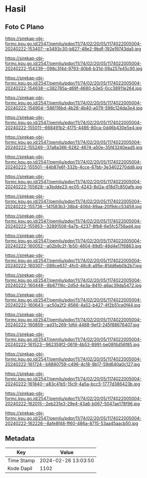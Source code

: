 # Hasil

## Foto C Plano

https://sirekap-obj-formc.kpu.go.id/2547/pemilu/pdpr/11/74/02/20/05/1174022005004-20240222-153407--e3493c30-b827-48e2-9bdf-192e19743da5.jpg

https://sirekap-obj-formc.kpu.go.id/2547/pemilu/pdpr/11/74/02/20/05/1174022005004-20240222-154239--098c3f4d-9793-40b8-b31d-09a257e45c90.jpg

https://sirekap-obj-formc.kpu.go.id/2547/pemilu/pdpr/11/74/02/20/05/1174022005004-20240222-154638--c382785a-d69f-4680-b3e5-0cc38911e264.jpg

https://sirekap-obj-formc.kpu.go.id/2547/pemilu/pdpr/11/74/02/20/05/1174022005004-20240222-154904--586116bd-4b28-4b40-a079-598c124da3e4.jpg

https://sirekap-obj-formc.kpu.go.id/2547/pemilu/pdpr/11/74/02/20/05/1174022005004-20240222-155011--668491b2-4175-4486-80ca-0d46b430e5e4.jpg

https://sirekap-obj-formc.kpu.go.id/2547/pemilu/pdpr/11/74/02/20/05/1174022005004-20240222-155249--37a8a366-6282-4674-a50e-35f43240ead5.jpg

https://sirekap-obj-formc.kpu.go.id/2547/pemilu/pdpr/11/74/02/20/05/1174022005004-20240222-155501--44b87e6f-332b-4cce-87bb-3e3402270dd8.jpg

https://sirekap-obj-formc.kpu.go.id/2547/pemilu/pdpr/11/74/02/20/05/1174022005004-20240222-155628--a3bdde23-ec05-4243-8d2a-d18d7c850afb.jpg

https://sirekap-obj-formc.kpu.go.id/2547/pemilu/pdpr/11/74/02/20/05/1174022005004-20240222-155736--141583b3-38b4-406d-89aa-20f9dcc53459.jpg

https://sirekap-obj-formc.kpu.go.id/2547/pemilu/pdpr/11/74/02/20/05/1174022005004-20240222-155953--32891506-6a7b-4237-8fb8-6e5fc5756ad4.jpg

https://sirekap-obj-formc.kpu.go.id/2547/pemilu/pdpr/11/74/02/20/05/1174022005004-20240222-160052--a02b9c2f-1b50-4604-89d5-48d4e17f6863.jpg

https://sirekap-obj-formc.kpu.go.id/2547/pemilu/pdpr/11/74/02/20/05/1174022005004-20240222-160307--089ce637-4fc0-48c8-a95e-81dd6eb0b2b7.jpg

https://sirekap-obj-formc.kpu.go.id/2547/pemilu/pdpr/11/74/02/20/05/1174022005004-20240222-160448--8b67116c-2d5d-4e3a-8410-a6ac39da5472.jpg

https://sirekap-obj-formc.kpu.go.id/2547/pemilu/pdpr/11/74/02/20/05/1174022005004-20240222-160643--ac50a2f2-8566-4a52-b427-4f2b51ce0f44.jpg

https://sirekap-obj-formc.kpu.go.id/2547/pemilu/pdpr/11/74/02/20/05/1174022005004-20240222-160859--ad31c269-1dfd-4488-9ef3-245f88676407.jpg

https://sirekap-obj-formc.kpu.go.id/2547/pemilu/pdpr/11/74/02/20/05/1174022005004-20240222-161523--962359f2-0619-4b53-8991-be08f6d56f85.jpg

https://sirekap-obj-formc.kpu.go.id/2547/pemilu/pdpr/11/74/02/20/05/1174022005004-20240222-161724--b6880759-c496-4c18-9b17-59d640a0c127.jpg

https://sirekap-obj-formc.kpu.go.id/2547/pemilu/pdpr/11/74/02/20/05/1174022005004-20240222-161840--a83c41b5-15c9-4a5a-bcc5-1777d386423b.jpg

https://sirekap-obj-formc.kpu.go.id/2547/pemilu/pdpr/11/74/02/20/05/1174022005004-20240222-162015--2eb231e3-29e4-43a6-b067-5047ae178f96.jpg

https://sirekap-obj-formc.kpu.go.id/2547/pemilu/pdpr/11/74/02/20/05/1174022005004-20240222-162226--8afe8f48-ff60-486a-8715-53aa45aacb50.jpg


## Metadata

| Key        | Value               |
| ---------- | ------------------- |
| Time Stamp | 2024-02-26 13:03:50 |
| Kode Dapil | 1102                |



